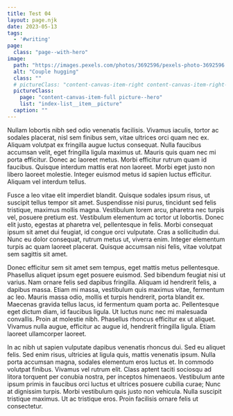```yaml
---
title: Test 04
layout: page.njk
date: 2023-05-13
tags:
  - '#writing'
page:
  class: "page--with-hero"
image:
  path: "https://images.pexels.com/photos/3692596/pexels-photo-3692596.jpeg"
  alt: "Couple hugging"
  class: ""
  # pictureClass: "content-canvas-item-right content-canvas-item-right--span-3"
  pictureClass:
    page: "content-canvas-item-full picture--hero"
    list: "index-list__item__picture"
  caption: ""
---
```


Nullam lobortis nibh sed odio venenatis facilisis. Vivamus iaculis, tortor ac sodales placerat, nisl sem finibus sem, vitae ultrices orci quam nec ex. Aliquam volutpat ex fringilla augue luctus consequat. Nulla faucibus accumsan velit, eget fringilla ligula maximus ut. Mauris quis quam nec mi porta efficitur. Donec ac laoreet metus. Morbi efficitur rutrum quam id faucibus. Quisque interdum mattis erat non laoreet. Morbi eget justo non libero laoreet molestie. Integer euismod metus id sapien luctus efficitur. Aliquam vel interdum tellus.

Fusce a leo vitae elit imperdiet blandit. Quisque sodales ipsum risus, ut suscipit tellus tempor sit amet. Suspendisse nisi purus, tincidunt sed felis tristique, maximus mollis magna. Vestibulum lorem arcu, pharetra nec turpis vel, posuere pretium est. Vestibulum elementum ac tortor ut lobortis. Donec elit justo, egestas at pharetra vel, pellentesque in felis. Morbi consequat ipsum sit amet dui feugiat, id congue orci vulputate. Cras a sollicitudin dui. Nunc eu dolor consequat, rutrum metus ut, viverra enim. Integer elementum turpis ac quam laoreet placerat. Quisque accumsan nisi felis, vitae volutpat sem sagittis sit amet.

Donec efficitur sem sit amet sem tempus, eget mattis metus pellentesque. Phasellus aliquet ipsum eget posuere euismod. Sed bibendum feugiat nisi ut varius. Nam ornare felis sed dapibus fringilla. Aliquam id hendrerit felis, a dapibus massa. Etiam mi massa, vestibulum quis maximus vitae, fermentum ac leo. Mauris massa odio, mollis et turpis hendrerit, porta blandit ex. Maecenas gravida tellus lacus, id fermentum quam porta ac. Pellentesque eget dictum diam, id faucibus ligula. Ut luctus nunc nec mi malesuada convallis. Proin at molestie nibh. Phasellus rhoncus efficitur ex ut aliquet. Vivamus nulla augue, efficitur ac augue id, hendrerit fringilla ligula. Etiam laoreet ullamcorper laoreet.

In ac nibh ut sapien vulputate dapibus venenatis rhoncus dui. Sed eu aliquet felis. Sed enim risus, ultricies at ligula quis, mattis venenatis ipsum. Nulla porta accumsan magna, sodales elementum eros luctus et. In commodo volutpat finibus. Vivamus vel rutrum elit. Class aptent taciti sociosqu ad litora torquent per conubia nostra, per inceptos himenaeos. Vestibulum ante ipsum primis in faucibus orci luctus et ultrices posuere cubilia curae; Nunc at dignissim turpis. Morbi vestibulum quis justo non vehicula. Nulla suscipit tristique maximus. Ut ac tristique eros. Proin facilisis ornare felis ut consectetur.